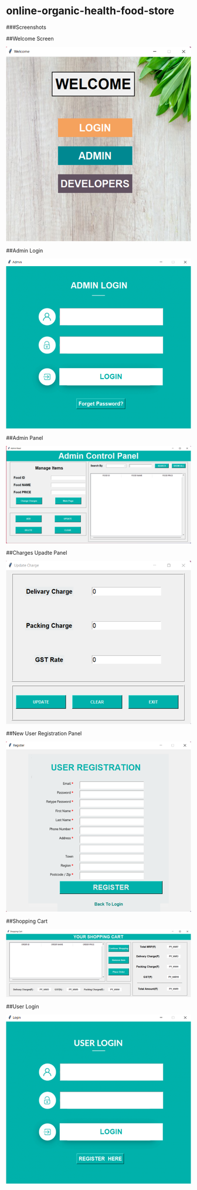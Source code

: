 # online-organic-health-food-store

###Screenshots

##Welcome Screen

![](https://github.com/SajjadHussain1911/online-organic-health-food-store/blob/master/screenshots/welcome_screen.png)

##Admin Login

![](https://github.com/SajjadHussain1911/online-organic-health-food-store/blob/master/screenshots/admin_login.png)

##Admin Panel

![](https://github.com/SajjadHussain1911/online-organic-health-food-store/blob/master/screenshots/admin_panel.png)

##Charges Upadte Panel

![](https://github.com/SajjadHussain1911/online-organic-health-food-store/blob/master/screenshots/charge_update_panel.png)

##New User Registration Panel

![](https://github.com/SajjadHussain1911/online-organic-health-food-store/blob/master/screenshots/new_user_registration_form.png)

##Shopping Cart

![](https://github.com/SajjadHussain1911/online-organic-health-food-store/blob/master/screenshots/shopping_cart.png)

##User Login

![](https://github.com/SajjadHussain1911/online-organic-health-food-store/blob/master/screenshots/user_login.png)
